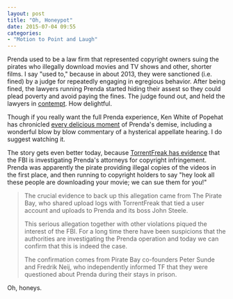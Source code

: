```yaml
---
layout: post
title: "Oh, Honeypot"
date: 2015-07-04 09:55
categories: 
- "Motion to Point and Laugh"
---
```


Prenda used to be a law firm that represented copyright owners suing the pirates who illegally download movies and TV shows and other, shorter films. I say "used to," because in about 2013, they were sanctioned (i.e. fined) by a judge for repeatedly engaging in egregious behavior. After being fined, the lawyers running Prenda started hiding their assest so they could plead poverty and avoid paying the fines. The judge found out, and held the lawyers in [contempt][1]. How delightful.

Though if you really want the full Prenda experience, Ken White of Popehat has chronicled [every delicious moment][2] of Prenda's demise, including a wonderful blow by blow commentary of a hysterical appellate hearing. I do suggest watching it.

The story gets even better today, because [TorrentFreak has evidence][3] that the FBI is investigating Prenda's attorneys for copyright infringement. Prenda was apparently the pirate providing illegal copies of the videos in the first place, and then running to copyright holders to say "hey look all these people are downloading your movie; we can sue them for you!"

> The crucial evidence to back up this allegation came from The Pirate Bay, who shared upload logs with TorrentFreak that tied a user account and uploads to Prenda and its boss John Steele.
>
> This serious allegation together with other violations piqued the interest of the FBI. For a long time there have been suspicions that the authorities are investigating the Prenda operation and today we can confirm that this is indeed the case.
>
> The confirmation comes from Pirate Bay co-founders Peter Sunde and Fredrik Neij, who independently informed TF that they were questioned about Prenda during their stays in prison.

Oh, honeys.

[1]:	http://arstechnica.com/tech-policy/2015/06/judge-finds-prenda-law-attorneys-in-contempt-says-they-hid-assets/
[2]:	http://popehat.com/tag/prenda-law/
[3]:	http://torrentfreak.com/fbi-wants-pirate-bay-logs-to-expose-copyright-trolls-150703/